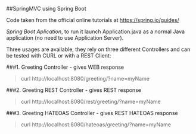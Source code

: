 ##SpringMVC using Spring Boot

Code taken from the official online tutorials at https://spring.io/guides/


_Spring Boot Aplication_, to run it launch Application.java as a normal Java application (no need to use Application Server).

Three usages are available, they rely on three different Controllers and can be tested with CURL or with a REST Client:

###1. Greeting Controller - gives WEB response
> curl http://localhost:8080/greeting/?name=myName     

###2. Greeting REST Controller - gives REST response
> curl http://localhost:8080/rest/greeting/?name=myName      

###3. Greeting HATEOAS Controller -  gives REST HATEOAS response
> curl http://localhost:8080/hateoas/greeting/?name=myName     


